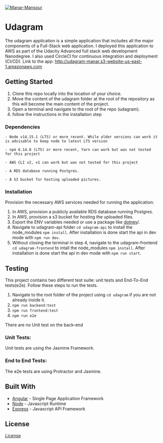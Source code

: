 
[![Manar-Mansour](https://circleci.com/gh/Manar-Mansour/aws-circleci-project.svg?style=svg)](https://app.circleci.com/pipelines/github/Manar-Mansour/aws-circleci-project/20/workflows/8c55567f-864f-43eb-b347-b0969bb49d52/jobs/26)

# Udagram

The udagram application is a simple application that includes all the major components of a Full-Stack web application. I deployed this application to AWS as part of the Udacity Advanced full stack web development Nanodegree. I also used CircleCI for continuous integration and deployment (CI/CD). 
Link to the app: http://udagram-manar.s3-website-us-east-1.amazonaws.com 

## Getting Started

1. Clone this repo locally into the location of your choice.
2. Move the content of the udagram folder at the root of the repository as this will become the main content of the project.
3. Open a terminal and navigate to the root of the repo (udagram).
4. follow the instructions in the installation step

### Dependencies

```
- Node v14.15.1 (LTS) or more recent. While older versions can work it is advisable to keep node to latest LTS version

- npm 6.14.8 (LTS) or more recent, Yarn can work but was not tested for this project

- AWS CLI v2, v1 can work but was not tested for this project

- A RDS database running Postgres.

- A S3 bucket for hosting uploaded pictures.

```

### Installation

Provision the necessary AWS services needed for running the application:

1. In AWS, provision a publicly available RDS database running Postgres.
2. In AWS, provision a s3 bucket for hosting the uploaded files. 
3. Export the ENV variables needed or use a package like [dotnev](https://www.npmjs.com/package/dotenv)/.
4. Navigate to udagram-api folder `cd udagram-api` to install the node_modules `npm install`. After installation is done start the api in dev mode with `npm run dev`.
5. Without closing the terminal in step 4, navigate to the udagram-frontend `cd udagram-frontend` to intall the node_modules `npm install`. After installation is done start the api in dev mode with `npm run start`.

## Testing

This project contains two different test suite: unit tests and End-To-End tests(e2e). Follow these steps to run the tests.

1. Navigate to the root folder of the project using `cd udagram` if you are not already inside it.
2. `npm run backend:test`
3. `npm run frontend:test`
4. `npm run e2e`

There are no Unit test on the back-end

### Unit Tests:

Unit tests are using the Jasmine Framework.

### End to End Tests:

The e2e tests are using Protractor and Jasmine.

## Built With

- [Angular](https://angular.io/) - Single Page Application Framework
- [Node](https://nodejs.org) - Javascript Runtime
- [Express](https://expressjs.com/) - Javascript API Framework

## License

[License](LICENSE.txt)
